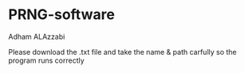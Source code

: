 # PRNG-software
Adham ALAzzabi


Please download the .txt file and take the name & path carfully so the program runs correctly
